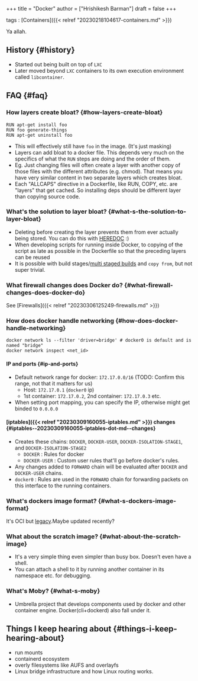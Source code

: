 +++
title = "Docker"
author = ["Hrishikesh Barman"]
draft = false
+++

tags
: [Containers]({{< relref "20230218104617-containers.md" >}})

Ya allah.


## History {#history}

-   Started out being built on top of `LXC`
-   Later moved beyond `LXC` containers to its own execution environment called `libcontainer`.


## FAQ {#faq}


### How layers create bloat? {#how-layers-create-bloat}

```text
RUN apt-get install foo
RUN foo generate-things
RUN apt-get uninstall foo
```

-   This will effectively still have `foo` in the image. (It's just masking)
-   Layers can add bloat to a docker file. This depends very much on the specifics of what the `RUN` steps are doing and the order of them.
-   Eg. Just changing files will often create a layer with another copy of those files with the different attributes (e.g. chmod). That means you have very similar content in two separate layers which creates bloat.
-   Each "ALLCAPS" directive in a Dockerfile, like RUN, COPY, etc. are "layers" that get cached. So installing deps should be different layer than copying source code.


### What's the solution to layer bloat? {#what-s-the-solution-to-layer-bloat}

-   Deleting before creating the layer prevents them from ever actually being stored. You can do this with [HEREDOC](https://www.docker.com/blog/introduction-to-heredocs-in-dockerfiles/) :)
-   When developing scripts for running inside Docker, to copying of the script as late as possible in the Dockerfile so that the preceding layers can be reused
-   It is possible with build stages/[multi staged builds](https://docs.docker.com/build/building/multi-stage/) and `copy from`, but not super trivial.


### What firewall changes does Docker do? {#what-firewall-changes-does-docker-do}

See [Firewalls]({{< relref "20230306125249-firewalls.md" >}})


### How does docker handle networking {#how-does-docker-handle-networking}

```shell
docker network ls --filter 'driver=bridge' # docker0 is default and is named "bridge"
docker network inspect <net_id>
```


#### IP and ports {#ip-and-ports}

-   Default network range for docker: `172.17.0.0/16` (TODO: Confirm this range, not that it matters for us)
    -   Host: `172.17.0.1` (`docker0` ip)
    -   1st container: `172.17.0.2`, 2nd container: `172.17.0.3` etc.
-   When setting port mapping, you can specify the IP, otherwise might get binded to `0.0.0.0`


#### [iptables]({{< relref "20230309160055-iptables.md" >}}) changes {#iptables--20230309160055-iptables-dot-md--changes}

-   Creates these chains: `DOCKER`, `DOCKER-USER`, `DOCKER-ISOLATION-STAGE1`, and `DOCKER-ISOLATION-STAGE2`
    -   `DOCKER` : Rules for docker
    -   `DOCKER-USER` : Custom user rules that'll go before docker's rules.
-   Any changes added to `FORWARD` chain will be evaluated after `DOCKER` and `DOCKER-USER` chains.
-   `docker0` : Rules are used in the `FORWARD` chain for forwarding packets on this interface to the running containers.


### What's dockers image format? {#what-s-dockers-image-format}

It's OCI but [legacy](https://github.com/moby/moby/issues/25779).Maybe updated recently?


### What about the scratch image? {#what-about-the-scratch-image}

-   It's a very simple thing even simpler than busy box. Doesn't even have a shell.
-   You can attach a shell to it by running another container in its namespace etc. for debugging.


### What's Moby? {#what-s-moby}

-   Umbrella project that develops components used by docker and other container engine. Docker(cli+dockerd) also fall under it.


## Things I keep hearing about {#things-i-keep-hearing-about}

-   run mounts
-   containerd ecosystem
-   overly filesystems like AUFS and overlayfs
-   Linux bridge infrastructure and how Linux routing works.
